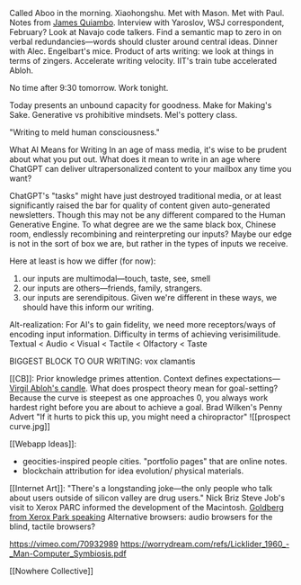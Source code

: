 Called Aboo in the morning. Xiaohongshu. Met with Mason. Met with Paul. Notes from [James Quiambo](https://www.jquiambao.com/). Interview with Yaroslov, WSJ correspondent, February? Look at Navajo code talkers. Find a semantic map to zero in on verbal redundancies—words should cluster around central ideas. Dinner with Alec. Engelbart's mice. Product of arts writing: we look at things in terms of zingers. Accelerate writing velocity. IIT's train tube accelerated Abloh.

No time after 9:30 tomorrow. Work tonight.

Today presents an unbound capacity for goodness. 
Make for Making's Sake. Generative vs prohibitive mindsets.
Mel's pottery class.

"Writing to meld human consciousness."

What AI Means for Writing
In an age of mass media, it's wise to be prudent about what you put out. What does it mean to write in an age where ChatGPT can deliver ultrapersonalized content to your mailbox any time you want?

ChatGPT's "tasks" might have just destroyed traditional media, or at least significantly raised the bar for quality of content given auto-generated newsletters. Though this may not be any different compared to the Human Generative Engine. To what degree are we the same black box, Chinese room, endlessly recombining and reinterpreting our inputs? Maybe our edge is not in the sort of box we are, but rather in the types of inputs we receive.

Here at least is how we differ (for now):
1. our inputs are multimodal—touch, taste, see, smell
2. our inputs are others—friends, family, strangers.
3. our inputs are serendipitous. 
Given we're different in these ways, we should have this inform our writing. 

Alt-realization:
For AI's to gain fidelity, we need more receptors/ways of encoding input information.
Difficulty in terms of achieving verisimilitude. Textual < Audio < Visual < Tactile < Olfactory < Taste

BIGGEST BLOCK TO OUR WRITING: vox clamantis

[[CB]]: 
Prior knowledge primes attention. Context defines expectations—[Virgil Abloh's candle](https://www.youtube.com/watch?v=GoombqVS-u4). 
What does prospect theory mean for goal-setting? Because the curve is steepest as one approaches 0, you always work hardest right before you are about to achieve a goal.
Brad Wilken's Penny Advert "If it hurts to pick this up, you might need a chiropractor"
![[prospect curve.jpg]]

[[Webapp Ideas]]: 
- geocities-inspired people cities. "portfolio pages" that are online notes.
- blockchain attribution for idea evolution/ physical materials.

[[Internet Art]]: 
"There's a longstanding joke—the only people who talk about users outside of silicon valley are drug users." Nick Briz
Steve Job's visit to Xerox PARC informed the development of the Macintosh.
[Goldberg from Xerox Park speaking](https://www.youtube.com/watch?v=AuXCc7WSczM)
Alternative browsers: audio browsers for the blind, tactile browsers?

https://vimeo.com/70932989
https://worrydream.com/refs/Licklider_1960_-_Man-Computer_Symbiosis.pdf

[[Nowhere Collective]]
